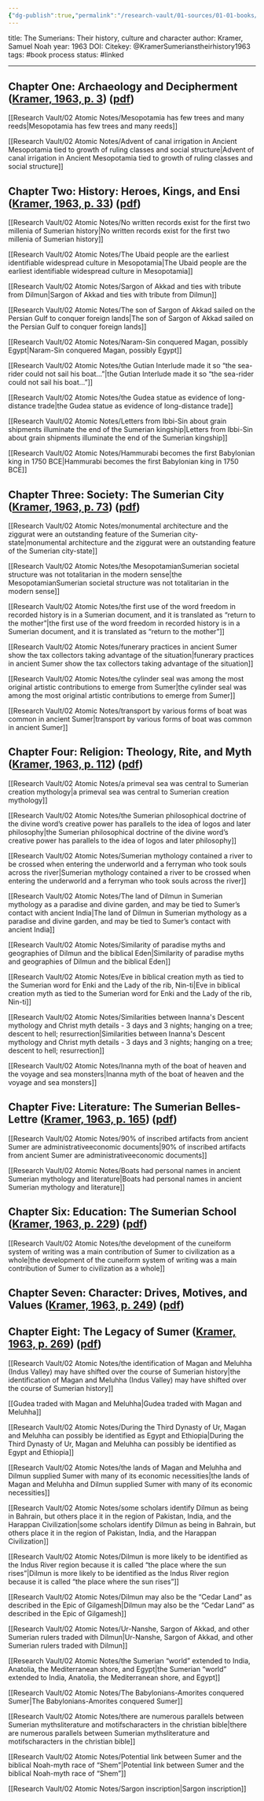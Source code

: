 ```yaml
---
{"dg-publish":true,"permalink":"/research-vault/01-sources/01-01-books/kramer-sumerianstheirhistory1963/"}
---
```


title: The Sumerians: Their history, culture and character
author: Kramer, Samuel Noah 
year: 1963
DOI: 
Citekey: @KramerSumerianstheirhistory1963
tags: #book
process status: #linked 
_ _ _
## Chapter One: Archaeology and Decipherment ([Kramer, 1963, p. 3](zotero://select/library/items/TI24BNVH)) ([pdf](zotero://open-pdf/library/items/EY8R4485?page=3&annotation=EV72PH9Y))

[[Research Vault/02 Atomic Notes/Mesopotamia has few trees and many reeds\|Mesopotamia has few trees and many reeds]]

[[Research Vault/02 Atomic Notes/Advent of canal irrigation in Ancient Mesopotamia tied to growth of ruling classes and social structure\|Advent of canal irrigation in Ancient Mesopotamia tied to growth of ruling classes and social structure]]

## Chapter Two: History: Heroes, Kings, and Ensi ([Kramer, 1963, p. 33](zotero://select/library/items/TI24BNVH)) ([pdf](zotero://open-pdf/library/items/EY8R4485?page=33&annotation=2I97YHNV))

[[Research Vault/02 Atomic Notes/No written records exist for the first two millenia of Sumerian history\|No written records exist for the first two millenia of Sumerian history]]

[[Research Vault/02 Atomic Notes/The Ubaid people are the earliest identifiable widespread culture in Mesopotamia\|The Ubaid people are the earliest identifiable widespread culture in Mesopotamia]]

[[Research Vault/02 Atomic Notes/Sargon of Akkad and ties with tribute from Dilmun\|Sargon of Akkad and ties with tribute from Dilmun]]

[[Research Vault/02 Atomic Notes/The son of Sargon of Akkad sailed on the Persian Gulf to conquer foreign lands\|The son of Sargon of Akkad sailed on the Persian Gulf to conquer foreign lands]]

[[Research Vault/02 Atomic Notes/Naram-Sin conquered Magan, possibly Egypt\|Naram-Sin conquered Magan, possibly Egypt]]

[[Research Vault/02 Atomic Notes/the Gutian Interlude made it so “the sea-rider could not sail his boat…”\|the Gutian Interlude made it so “the sea-rider could not sail his boat…”]]

[[Research Vault/02 Atomic Notes/the Gudea statue as evidence of long-distance trade\|the Gudea statue as evidence of long-distance trade]]

[[Research Vault/02 Atomic Notes/Letters from Ibbi-Sin about grain shipments illuminate the end of the Sumerian kingship\|Letters from Ibbi-Sin about grain shipments illuminate the end of the Sumerian kingship]]

[[Research Vault/02 Atomic Notes/Hammurabi becomes the first Babylonian king in 1750 BCE\|Hammurabi becomes the first Babylonian king in 1750 BCE]]

## Chapter Three: Society: The Sumerian City ([Kramer, 1963, p. 73](zotero://select/library/items/TI24BNVH)) ([pdf](zotero://open-pdf/library/items/EY8R4485?page=73&annotation=IHRFMZSV))

[[Research Vault/02 Atomic Notes/monumental architecture and the ziggurat were an outstanding feature of the Sumerian city-state\|monumental architecture and the ziggurat were an outstanding feature of the Sumerian city-state]]

[[Research Vault/02 Atomic Notes/the MesopotamianSumerian societal structure was not totalitarian in the modern sense\|the MesopotamianSumerian societal structure was not totalitarian in the modern sense]]

[[Research Vault/02 Atomic Notes/the first use of the word freedom in recorded history is in a Sumerian document, and it is translated as “return to the mother”\|the first use of the word freedom in recorded history is in a Sumerian document, and it is translated as “return to the mother”]]

[[Research Vault/02 Atomic Notes/funerary practices in ancient Sumer show the tax collectors taking advantage of the situation\|funerary practices in ancient Sumer show the tax collectors taking advantage of the situation]]

[[Research Vault/02 Atomic Notes/the cylinder seal was among the most original artistic contributions to emerge from Sumer\|the cylinder seal was among the most original artistic contributions to emerge from Sumer]]

[[Research Vault/02 Atomic Notes/transport by various forms of boat was common in ancient Sumer\|transport by various forms of boat was common in ancient Sumer]]

## Chapter Four: Religion: Theology, Rite, and Myth ([Kramer, 1963, p. 112](zotero://select/library/items/TI24BNVH)) ([pdf](zotero://open-pdf/library/items/EY8R4485?page=112&annotation=Y9L5CKGF))

[[Research Vault/02 Atomic Notes/a primeval sea was central to Sumerian creation mythology\|a primeval sea was central to Sumerian creation mythology]]

[[Research Vault/02 Atomic Notes/the Sumerian philosophical doctrine of the divine word’s creative power has parallels to the idea of logos and later philosophy\|the Sumerian philosophical doctrine of the divine word’s creative power has parallels to the idea of logos and later philosophy]]

[[Research Vault/02 Atomic Notes/Sumerian mythology contained a river to be crossed when entering the underworld and a ferryman who took souls across the river\|Sumerian mythology contained a river to be crossed when entering the underworld and a ferryman who took souls across the river]]

[[Research Vault/02 Atomic Notes/The land of Dilmun in Sumerian mythology as a paradise and divine garden, and may be tied to Sumer’s contact with ancient India\|The land of Dilmun in Sumerian mythology as a paradise and divine garden, and may be tied to Sumer’s contact with ancient India]]

[[Research Vault/02 Atomic Notes/Similarity of paradise myths and geographies of Dilmun and the biblical Eden\|Similarity of paradise myths and geographies of Dilmun and the biblical Eden]]

[[Research Vault/02 Atomic Notes/Eve in biblical creation myth as tied to the Sumerian word for Enki and the Lady of the rib, Nin-ti\|Eve in biblical creation myth as tied to the Sumerian word for Enki and the Lady of the rib, Nin-ti]]

[[Research Vault/02 Atomic Notes/Similarities between Inanna's Descent mythology and Christ myth details - 3 days and 3 nights; hanging on a tree; descent to hell; resurrection\|Similarities between Inanna's Descent mythology and Christ myth details - 3 days and 3 nights; hanging on a tree; descent to hell; resurrection]]

[[Research Vault/02 Atomic Notes/Inanna myth of the boat of heaven and the voyage and sea monsters\|Inanna myth of the boat of heaven and the voyage and sea monsters]]

## Chapter Five: Literature: The Sumerian Belles-Lettre ([Kramer, 1963, p. 165](zotero://select/library/items/TI24BNVH)) ([pdf](zotero://open-pdf/library/items/EY8R4485?page=165&annotation=4X87SBUH))

[[Research Vault/02 Atomic Notes/90% of inscribed artifacts from ancient Sumer are administrativeeconomic documents\|90% of inscribed artifacts from ancient Sumer are administrativeeconomic documents]]

[[Research Vault/02 Atomic Notes/Boats had personal names in ancient Sumerian mythology and literature\|Boats had personal names in ancient Sumerian mythology and literature]]

## Chapter Six: Education: The Sumerian School ([Kramer, 1963, p. 229](zotero://select/library/items/TI24BNVH)) ([pdf](zotero://open-pdf/library/items/EY8R4485?page=229&annotation=NRGLA3JT))

[[Research Vault/02 Atomic Notes/the development of the cuneiform system of writing was a main contribution of Sumer to civilization as a whole\|the development of the cuneiform system of writing was a main contribution of Sumer to civilization as a whole]]

## Chapter Seven: Character: Drives, Motives, and Values ([Kramer, 1963, p. 249](zotero://select/library/items/TI24BNVH)) ([pdf](zotero://open-pdf/library/items/EY8R4485?page=249&annotation=VBJHB8KN))

## Chapter Eight: The Legacy of Sumer ([Kramer, 1963, p. 269](zotero://select/library/items/TI24BNVH)) ([pdf](zotero://open-pdf/library/items/EY8R4485?page=269&annotation=DAJZJXA5))

[[Research Vault/02 Atomic Notes/the identification of Magan and Meluhha (Indus Valley) may have shifted over the course of Sumerian history\|the identification of Magan and Meluhha (Indus Valley) may have shifted over the course of Sumerian history]]

[[Gudea traded with Magan and Meluhha\|Gudea traded with Magan and Meluhha]]

[[Research Vault/02 Atomic Notes/During the Third Dynasty of Ur, Magan and Meluhha can possibly be identified as Egypt and Ethiopia\|During the Third Dynasty of Ur, Magan and Meluhha can possibly be identified as Egypt and Ethiopia]]

[[Research Vault/02 Atomic Notes/the lands of Magan and Meluhha and Dilmun supplied Sumer with many of its economic necessities\|the lands of Magan and Meluhha and Dilmun supplied Sumer with many of its economic necessities]]

[[Research Vault/02 Atomic Notes/some scholars identify Dilmun as being in Bahrain, but others place it in the region of Pakistan, India, and the Harappan Civilization\|some scholars identify Dilmun as being in Bahrain, but others place it in the region of Pakistan, India, and the Harappan Civilization]]

[[Research Vault/02 Atomic Notes/Dilmun is more likely to be identified as the Indus River region because it is called “the place where the sun rises”\|Dilmun is more likely to be identified as the Indus River region because it is called “the place where the sun rises”]]

[[Research Vault/02 Atomic Notes/Dilmun may also be the “Cedar Land” as described in the Epic of Gilgamesh\|Dilmun may also be the “Cedar Land” as described in the Epic of Gilgamesh]]

[[Research Vault/02 Atomic Notes/Ur-Nanshe, Sargon of Akkad, and other Sumerian rulers traded with Dilmun\|Ur-Nanshe, Sargon of Akkad, and other Sumerian rulers traded with Dilmun]]

[[Research Vault/02 Atomic Notes/the Sumerian “world” extended to India, Anatolia, the Mediterranean shore, and Egypt\|the Sumerian “world” extended to India, Anatolia, the Mediterranean shore, and Egypt]]

[[Research Vault/02 Atomic Notes/The Babylonians-Amorites conquered Sumer\|The Babylonians-Amorites conquered Sumer]]

[[Research Vault/02 Atomic Notes/there are numerous parallels between Sumerian mythsliterature and motifscharacters in the christian bible\|there are numerous parallels between Sumerian mythsliterature and motifscharacters in the christian bible]]

[[Research Vault/02 Atomic Notes/Potential link between Sumer and the biblical Noah-myth race of “Shem”\|Potential link between Sumer and the biblical Noah-myth race of “Shem”]]

[[Research Vault/02 Atomic Notes/Sargon inscription\|Sargon inscription]]